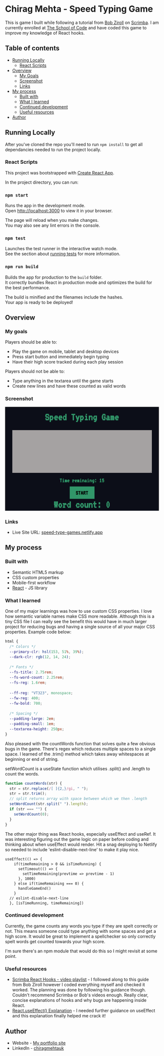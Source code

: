 # Chirag Mehta - Speed Typing Game

This is game I built while following a tutorial from [Bob Ziroll](https://scrimba.com/teachers/bobziroll) on [Scrimba](https://scrimba.com/). I am currently enrolled at [The School of Code](https://www.schoolofcode.co.uk/) and have coded this game to improve my knowledge of React hooks.

## Table of contents

- [Running Locally](#running-locally)
  - [React Scripts](#react-scripts)
- [Overview](#overview)
  - [My Goals](#my-goals)
  - [Screenshot](#screenshot)
  - [Links](#links)
- [My process](#my-process)
  - [Built with](#built-with)
  - [What I learned](#what-i-learned)
  - [Continued development](#continued-development)
  - [Useful resources](#useful-resources)
- [Author](#author)

## Running Locally

After you've cloned the repo you'll need to run `npm install` to get all dependancies needed to run the project locally.

### React Scripts

This project was bootstrapped with [Create React App](https://github.com/facebook/create-react-app).

In the project directory, you can run:

### `npm start`

Runs the app in the development mode.\
Open [http://localhost:3000](http://localhost:3000) to view it in your browser.

The page will reload when you make changes.\
You may also see any lint errors in the console.

### `npm test`

Launches the test runner in the interactive watch mode.\
See the section about [running tests](https://facebook.github.io/create-react-app/docs/running-tests) for more information.

### `npm run build`

Builds the app for production to the `build` folder.\
It correctly bundles React in production mode and optimizes the build for the best performance.

The build is minified and the filenames include the hashes.\
Your app is ready to be deployed!

## Overview

### My goals

Players should be able to:

- Play the game on mobile, tablet and desktop devices
- Press start button and immediately begin typing
- Have their high score tracked during each play session

Players should not be able to:

- Type anything in the textarea until the game starts
- Create new lines and have these counted as valid words

### Screenshot

![Screenshot of Speed Typing Game](img/Screenshot_SpeedTypingGame.png)

### Links

- Live Site URL: [speed-type-games.netlify.app](https://speed-type-games.netlify.app/)

## My process

### Built with

- Semantic HTML5 markup
- CSS custom properties
- Mobile-first workflow
- [React](https://reactjs.org/) - JS library

### What I learned

One of my major learnings was how to use custom CSS properties. I love how semantic variable names make CSS more readable. Although this is a tiny CSS file I can really see the benefit this would have in much larger project for reducing bugs and having a single source of all your major CSS properties. Example code below:

```css
html {
  /* Colors */
  --primary-clr: hsl(153, 51%, 39%);
  --dark-clr: rgb(12, 14, 24);

  /* Fonts */
  --fs-title: 2.75rem;
  --fs-word-count: 2.25rem;
  --fs-reg: 1.6rem;

  --ff-reg: "VT323", monospace;
  --fw-reg: 400;
  --fw-bold: 700;

  /* Spacing */
  --padding-large: 2em;
  --padding-small: 1em;
  --textarea-height: 250px;
}
```

Also pleased with the countWords function that solves quite a few obvious bugs in the game. There's regex which reduces multiple spaces to a single space. I learned of the .trim() method which takes away whitespaces at beginning or end of string.

setWordCount is a useState function which utilises .split() and .length to count the words.

```js
function countWords(str) {
  str = str.replace(/[ ]{2,}/gi, " ");
  str = str.trim();
  // split returns array with space between which we then .length
  setWordCount(str.split(" ").length);
  if (str === "") {
    setWordCount(0);
  }
}
```

The other major thing was React hooks, especially useEffect and useRef. It was interesting figuring out the game logic on paper before coding and thinking about when useEffect would render. Hit a snag deploying to Netlify so needed to include 'eslint-disable-next-line' to make it play nice.

```react
useEffect(() => {
    if(timeRemaining > 0 && isTimeRunning) {
      setTimeout(() => {
        setTimeRemaining(prevtime => prevtime - 1)
      }, 1000)
    } else if(timeRemaining === 0) {
      handleGameEnd()
    }
  // eslint-disable-next-line
  }, [isTimeRunning, timeRemaining])
```

### Continued development

Currently, the game counts any words you type if they are spelt correctly or not. This means someone could type anything with some spaces and get a high score. It would be great to implement a spellchecker so only correctly spelt words get counted towards your high score.

I'm sure there's an npm module that would do this so I might revisit at some point.

### Useful resources

- [Scrimba React Hooks - video playlist](https://scrimba.com/playlist/pMvMEuD) - I followed along to this guide from Bob Ziroll however I coded everything myself and checked it worked. The planning was done by following his guidance though. Couldn't recommend Scrimba or Bob's videos enough. Really clear, concise explanations of hooks and why bugs are happening inside React.
- [React.useEffect() Explanation](https://dmitripavlutin.com/react-useeffect-explanation/) - I needed further guidance on useEffect and this explanation finally helped me crack it!

## Author

- Website - [My portfolio site](https://chirag-designs-f2wb3.ondigitalocean.app/)
- LinkedIn - [chiragmehtauk](https://www.linkedin.com/in/chiragmehtauk/)
